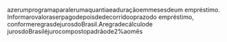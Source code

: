 azerumprogramaparalerumaquantiaeaduraçãoemmesesdeum
 empréstimo. Informarovaloraserpagodepoisdedecorridooprazodo
 empréstimo, conformeregrasdejurosdoBrasil.Aregradecálculode
 jurosdoBrasiléjurocompostopadrãode2%aomês
